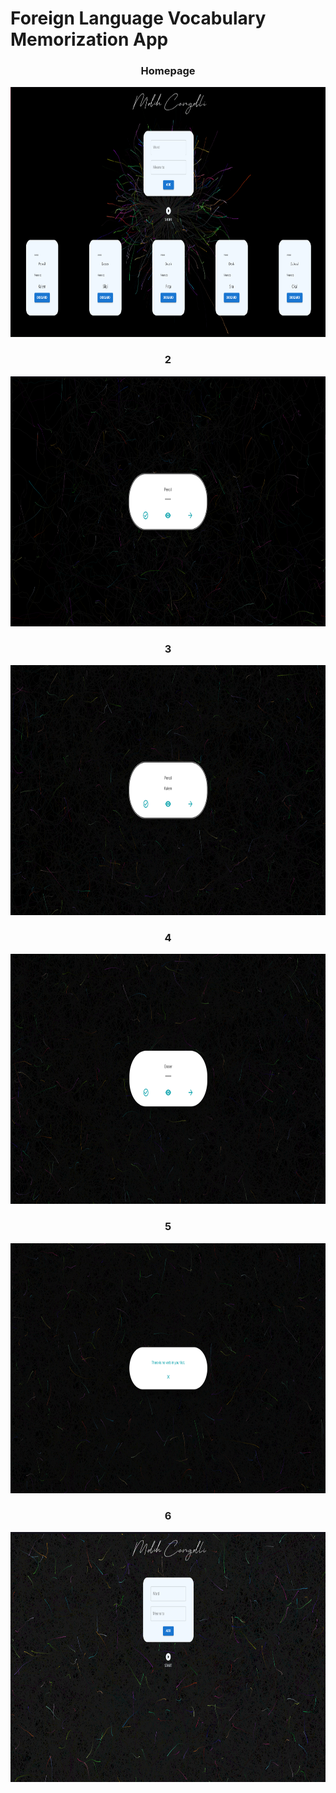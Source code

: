 # Foreign Language Vocabulary Memorization App

<div align="center"><h3>Homepage</h3></div>
<div align="center"><img src="public/images/1.png" alt="first" width="800" height="400"/></div>

<div align="center"><h3>2</h3></div>
<div align="center"><img src="public/images/2.png" alt="second" width="800" height="400"/></div>

<div align="center"><h3>3</h3></div>
<div align="center"><img src="public/images/3.png" alt="third" width="800" height="400"/></div>

<div align="center"><h3>4</h3></div>
<div align="center"><img src="public/images/4.png" alt="fourth" width="800" height="400"/></div>

<div align="center"><h3>5</h3></div>
<div align="center"><img src="public/images/5.png" alt="fifth" width="800" height="400"/></div>

<div align="center"><h3>6</h3></div>
<div align="center"><img src="public/images/6.png" alt="sixth" width="800" height="400"/></div>



